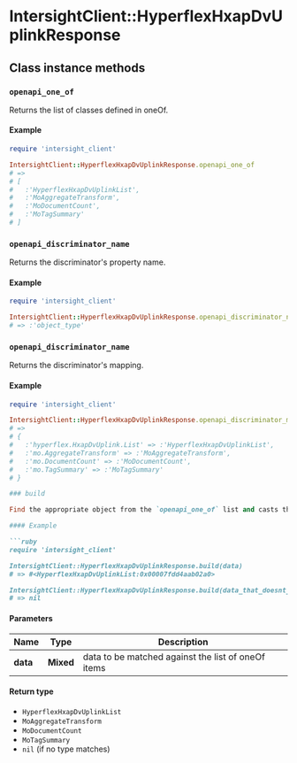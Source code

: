 # IntersightClient::HyperflexHxapDvUplinkResponse

## Class instance methods

### `openapi_one_of`

Returns the list of classes defined in oneOf.

#### Example

```ruby
require 'intersight_client'

IntersightClient::HyperflexHxapDvUplinkResponse.openapi_one_of
# =>
# [
#   :'HyperflexHxapDvUplinkList',
#   :'MoAggregateTransform',
#   :'MoDocumentCount',
#   :'MoTagSummary'
# ]
```

### `openapi_discriminator_name`

Returns the discriminator's property name.

#### Example

```ruby
require 'intersight_client'

IntersightClient::HyperflexHxapDvUplinkResponse.openapi_discriminator_name
# => :'object_type'
```

### `openapi_discriminator_name`

Returns the discriminator's mapping.

#### Example

```ruby
require 'intersight_client'

IntersightClient::HyperflexHxapDvUplinkResponse.openapi_discriminator_mapping
# =>
# {
#   :'hyperflex.HxapDvUplink.List' => :'HyperflexHxapDvUplinkList',
#   :'mo.AggregateTransform' => :'MoAggregateTransform',
#   :'mo.DocumentCount' => :'MoDocumentCount',
#   :'mo.TagSummary' => :'MoTagSummary'
# }

### build

Find the appropriate object from the `openapi_one_of` list and casts the data into it.

#### Example

```ruby
require 'intersight_client'

IntersightClient::HyperflexHxapDvUplinkResponse.build(data)
# => #<HyperflexHxapDvUplinkList:0x00007fdd4aab02a0>

IntersightClient::HyperflexHxapDvUplinkResponse.build(data_that_doesnt_match)
# => nil
```

#### Parameters

| Name | Type | Description |
| ---- | ---- | ----------- |
| **data** | **Mixed** | data to be matched against the list of oneOf items |

#### Return type

- `HyperflexHxapDvUplinkList`
- `MoAggregateTransform`
- `MoDocumentCount`
- `MoTagSummary`
- `nil` (if no type matches)

